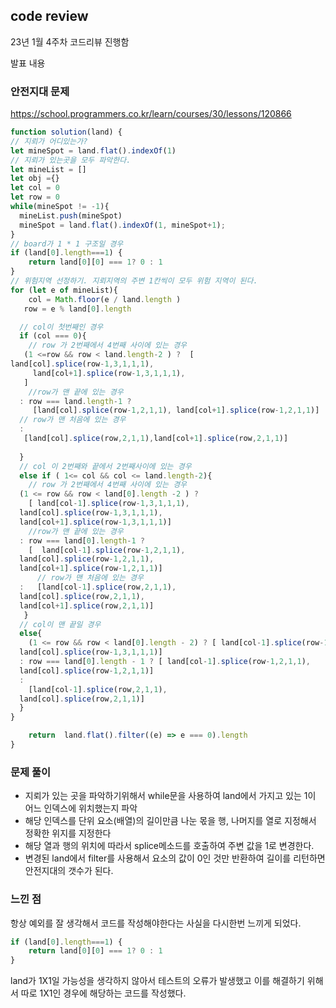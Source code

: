 ## code review

23년 1월 4주차 코드리뷰 진행함

발표 내용
### 안전지대 문제 
https://school.programmers.co.kr/learn/courses/30/lessons/120866

```js
function solution(land) {
// 지뢰가 어디있는가?
let mineSpot = land.flat().indexOf(1)
// 지뢰가 있는곳을 모두 파악한다. 
let mineList = []
let obj ={}
let col = 0
let row = 0
while(mineSpot != -1){
  mineList.push(mineSpot)
  mineSpot = land.flat().indexOf(1, mineSpot+1);
}
// board가 1 * 1 구조일 경우
if (land[0].length===1) {
    return land[0][0] === 1? 0 : 1
} 
// 위험지역 선정하기. 지뢰지역의 주변 1칸씩이 모두 위험 지역이 된다.
for (let e of mineList){
    col = Math.floor(e / land.length )
   row = e % land[0].length

  // col이 첫번째인 경우
  if (col === 0){
    // row 가 2번째에서 4번째 사이에 있는 경우
   (1 <=row && row < land.length-2 ) ?  [
land[col].splice(row-1,3,1,1,1),
     land[col+1].splice(row-1,3,1,1,1),
   ]
    //row가 맨 끝에 있는 경우
  : row === land.length-1 ?
     [land[col].splice(row-1,2,1,1), land[col+1].splice(row-1,2,1,1)]
  // row가 맨 처음에 있는 경우
  :
   [land[col].splice(row,2,1,1),land[col+1].splice(row,2,1,1)]
  
  }
  // col 이 2번째와 끝에서 2번째사이에 있는 경우
  else if ( 1<= col && col <= land.length-2){
    // row 가 2번째에서 4번째 사이에 있는 경우
  (1 <= row && row < land[0].length -2 ) ? 
    [ land[col-1].splice(row-1,3,1,1,1),
  land[col].splice(row-1,3,1,1,1),
  land[col+1].splice(row-1,3,1,1,1)]
    //row가 맨 끝에 있는 경우
  : row === land[0].length-1 ?
    [  land[col-1].splice(row-1,2,1,1),
  land[col].splice(row-1,2,1,1),
  land[col+1].splice(row-1,2,1,1)]
      // row가 맨 처음에 있는 경우
  :   [land[col-1].splice(row,2,1,1),
  land[col].splice(row,2,1,1),
  land[col+1].splice(row,2,1,1)] 
   }
  // col이 맨 끝일 경우
  else{
    (1 <= row && row < land[0].length - 2) ? [ land[col-1].splice(row-1,3,1,1,1),
  land[col].splice(row-1,3,1,1,1)]
  : row === land[0].length - 1 ? [ land[col-1].splice(row-1,2,1,1),
  land[col].splice(row-1,2,1,1)]
  :    
    [land[col-1].splice(row,2,1,1),
  land[col].splice(row,2,1,1)]
  }  
}

    return  land.flat().filter((e) => e === 0).length
}
```
### 문제 풀이

- 지뢰가 있는 곳을 파악하기위해서 while문을 사용하여 land에서 가지고 있는 1이 어느 인덱스에 위치했는지 파악
- 해당 인덱스를 단위 요소(배열)의 길이만큼 나눈 몫을 행, 나머지를 열로 지정해서 정확한 위지를 지정한다
- 해당 열과 행의 위치에 따라서 splice메소드를 호출하여 주변 값을 1로 변경한다.
- 변경된 land에서 filter를 사용해서 요소의 값이 0인 것만 반환하여 길이를 리턴하면 안전지대의 갯수가 된다.

### 느낀 점

항상 예외를 잘 생각해서 코드를 작성해야한다는 사실을 다시한번 느끼게 되었다.
```js
if (land[0].length===1) {
    return land[0][0] === 1? 0 : 1
}
```
land가 1X1일 가능성을 생각하지 않아서 테스트의 오류가 발생했고 이를 해결하기 위해서 따로 1X1인 경우에
해당하는 코드를 작성했다.
